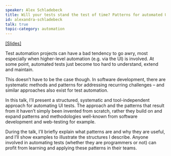 ```yaml
---
speaker: Alex Schladebeck
title: Will your tests stand the test of time? Patterns for automated UI tests
id: alexandra-schladebeck
talk: true
topic-category: automation
---
```

<a href="http://europeantestingconference.eu/slides17/AlexSchladebeck.pdf">[Slides]</a>

Test automation projects can have a bad tendency to go awry, most especially when higher-level automation (e.g. via the UI) is involved. At some point, automated tests just become too hard to understand, extend and maintain.

This doesn’t have to be the case though. In software development, there are systematic methods and patterns for addressing recurring challenges – and similar approaches also exist for test automation.

In this talk, I’ll present a structured, systematic and tool-independent approach for automating UI tests. The approach and the patterns that result from it haven’t simply been invented from scratch, rather they build on and expand patterns and methodologies well-known from software development and web-testing for example.

During the talk, I’ll briefly explain what patterns are and why they are useful, and I’ll show examples to illustrate the structures I describe. Anyone involved in automating tests (whether they are programmers or not) can profit from learning and applying these patterns in their teams.
